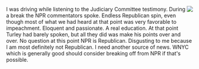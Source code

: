 <img src="http://scripting.com/images/2019/12/04/weThePeople.png" border="0" align="right">I was driving while listening to the Judiciary Committee testimony. During a break the NPR commentators spoke. Endless Republican spin, even though most of what we had heard at that point was very favorable to impeachment. Eloquent and passionate. A real education. At that point Turley had barely spoken, but all they did was make his points over and over. No question at this point NPR is Republican. Disgusting to me because I am most definitely not Republican. I need another source of news. WNYC which is generally good should consider breaking off from NPR if that's possible.
